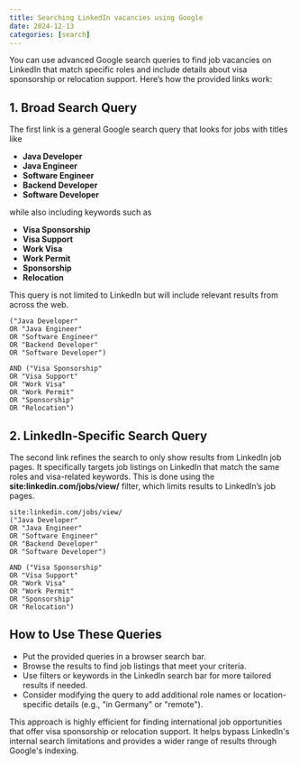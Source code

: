 ```yaml
---
title: Searching LinkedIn vacancies using Google
date: 2024-12-13
categories: [search]
---
```


You can use advanced Google search queries to find job vacancies on LinkedIn that match specific roles and include details about visa sponsorship or relocation support. Here’s how the provided links work:

<!--more-->

## 1. Broad Search Query

The first link is a general Google search query that looks for jobs with titles like

- **Java Developer**
- **Java Engineer**
- **Software Engineer**
- **Backend Developer**
- **Software Developer**

while also including keywords such as

- **Visa Sponsorship**
- **Visa Support**
- **Work Visa**
- **Work Permit**
- **Sponsorship**
- **Relocation**

This query is not limited to LinkedIn but will include relevant results from across the web.

```plaintext
("Java Developer" 
OR "Java Engineer" 
OR "Software Engineer" 
OR "Backend Developer" 
OR "Software Developer") 

AND ("Visa Sponsorship" 
OR "Visa Support" 
OR "Work Visa" 
OR "Work Permit" 
OR "Sponsorship" 
OR "Relocation")
```

## 2. LinkedIn-Specific Search Query

The second link refines the search to only show results from LinkedIn job pages. It specifically targets job listings on LinkedIn that match the same roles and visa-related keywords. This is done using the **site:linkedin.com/jobs/view/** filter, which limits results to LinkedIn’s job pages.

```plaintext
site:linkedin.com/jobs/view/ 
("Java Developer" 
OR "Java Engineer" 
OR "Software Engineer" 
OR "Backend Developer" 
OR "Software Developer") 

AND ("Visa Sponsorship" 
OR "Visa Support" 
OR "Work Visa" 
OR "Work Permit" 
OR "Sponsorship" 
OR "Relocation")
```

## How to Use These Queries

- Put the provided queries in a browser search bar.
- Browse the results to find job listings that meet your criteria.
- Use filters or keywords in the LinkedIn search bar for more tailored results if needed.
- Consider modifying the query to add additional role names or location-specific details (e.g., "in Germany" or "remote").

This approach is highly efficient for finding international job opportunities that offer visa sponsorship or relocation support. It helps bypass LinkedIn's internal search limitations and provides a wider range of results through Google's indexing.
